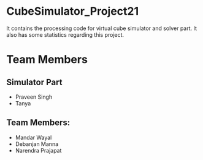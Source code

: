 # CubeSimulator_Project21
It contains the processing code for virtual cube simulator and solver part. It also has some statistics regarding this project.

# Team Members

## Simulator Part
- Praveen Singh
- Tanya 

## Team Members:
- Mandar Wayal
- Debanjan Manna
- Narendra Prajapat
